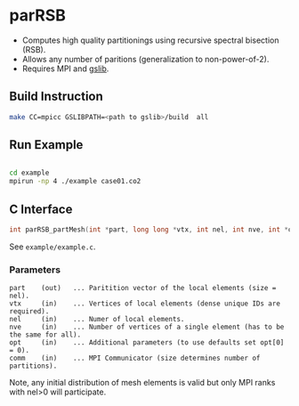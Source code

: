 # parRSB

* Computes high quality partitionings using recursive spectral bisection (RSB).
* Allows any number of paritions (generalization to non-power-of-2).
* Requires MPI and [gslib](https://github.com/gslib/gslib).

## Build Instruction

```sh
make CC=mpicc GSLIBPATH=<path to gslib>/build  all
```

## Run Example

```sh

cd example
mpirun -np 4 ./example case01.co2
```

## C Interface

```C
int parRSB_partMesh(int *part, long long *vtx, int nel, int nve, int *options, MPI_Comm comm);
```

See `example/example.c`.

### Parameters

```text
part    (out)   ... Paritition vector of the local elements (size = nel).
vtx     (in)    ... Vertices of local elements (dense unique IDs are required).
nel     (in)    ... Numer of local elements.
nve     (in)    ... Number of vertices of a single element (has to be the same for all).
opt     (in)    ... Additional parameters (to use defaults set opt[0] = 0).
comm    (in)    ... MPI Communicator (size determines number of partitions).
```

Note, any initial distribution of mesh elements is valid but only MPI ranks with nel>0 will participate. 
